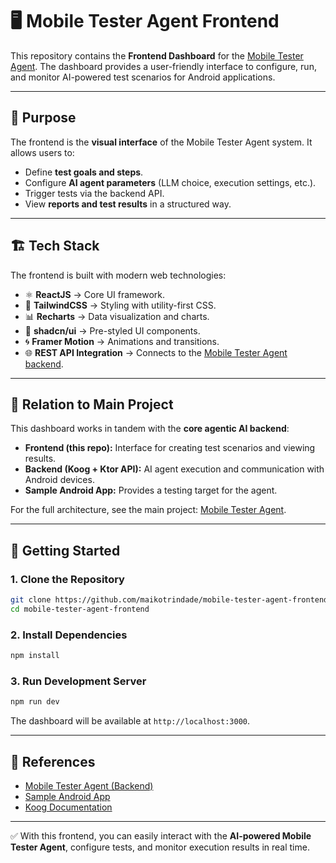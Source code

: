 # 🖥️ Mobile Tester Agent Frontend

This repository contains the **Frontend Dashboard** for the [Mobile Tester Agent](https://github.com/maikotrindade/mobile-tester-agent). The dashboard provides a user-friendly interface to configure, run, and monitor AI-powered test scenarios for Android applications.

---

## 🎯 Purpose

The frontend is the **visual interface** of the Mobile Tester Agent system. It allows users to:

* Define **test goals and steps**.
* Configure **AI agent parameters** (LLM choice, execution settings, etc.).
* Trigger tests via the backend API.
* View **reports and test results** in a structured way.

---

## 🏗️ Tech Stack

The frontend is built with modern web technologies:

* ⚛️ **ReactJS** → Core UI framework.
* 🎨 **TailwindCSS** → Styling with utility-first CSS.
* 📊 **Recharts** → Data visualization and charts.
* 🧩 **shadcn/ui** → Pre-styled UI components.
* 🌀 **Framer Motion** → Animations and transitions.
* 🌐 **REST API Integration** → Connects to the [Mobile Tester Agent backend](https://github.com/maikotrindade/mobile-tester-agent).

---

## 🔗 Relation to Main Project

This dashboard works in tandem with the **core agentic AI backend**:

* **Frontend (this repo):** Interface for creating test scenarios and viewing results.
* **Backend (Koog + Ktor API):** AI agent execution and communication with Android devices.
* **Sample Android App:** Provides a testing target for the agent.

For the full architecture, see the main project: [Mobile Tester Agent](https://github.com/maikotrindade/mobile-tester-agent).

---

## 🚀 Getting Started

### 1. Clone the Repository

```bash
git clone https://github.com/maikotrindade/mobile-tester-agent-frontend.git
cd mobile-tester-agent-frontend
```

### 2. Install Dependencies

```bash
npm install
```

### 3. Run Development Server

```bash
npm run dev
```

The dashboard will be available at `http://localhost:3000`.

---

## 📎 References

* [Mobile Tester Agent (Backend)](https://github.com/maikotrindade/mobile-tester-agent)
* [Sample Android App](https://github.com/maikotrindade/mobile-tester-agent-sample-app)
* [Koog Documentation](https://docs.koog.ai)

---

✅ With this frontend, you can easily interact with the **AI-powered Mobile Tester Agent**, configure tests, and monitor execution results in real time.
